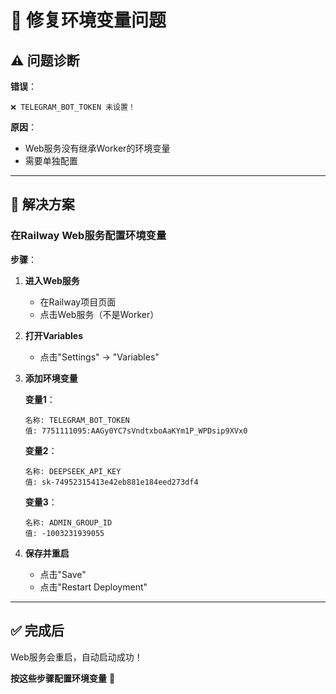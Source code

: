 # 🔧 修复环境变量问题

## ⚠️ 问题诊断

**错误**：
```
❌ TELEGRAM_BOT_TOKEN 未设置！
```

**原因**：
- Web服务没有继承Worker的环境变量
- 需要单独配置

---

## 🎯 解决方案

### 在Railway Web服务配置环境变量

**步骤**：

1. **进入Web服务**
   - 在Railway项目页面
   - 点击Web服务（不是Worker）

2. **打开Variables**
   - 点击"Settings" → "Variables"

3. **添加环境变量**
   
   **变量1**：
   ```
   名称: TELEGRAM_BOT_TOKEN
   值: 7751111095:AAGy0YC7sVndtxboAaKYm1P_WPDsip9XVx0
   ```

   **变量2**：
   ```
   名称: DEEPSEEK_API_KEY
   值: sk-74952315413e42eb881e184eed273df4
   ```

   **变量3**：
   ```
   名称: ADMIN_GROUP_ID
   值: -1003231939055
   ```

4. **保存并重启**
   - 点击"Save"
   - 点击"Restart Deployment"

---

## ✅ 完成后

Web服务会重启，自动启动成功！

**按这些步骤配置环境变量** 🔧


